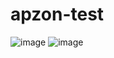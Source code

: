 # apzon-test
![image](https://github.com/duyhau2305/apzon-test/assets/96243133/9dd82904-9c1c-4b46-9500-8547b0f353d1)
![image](https://github.com/duyhau2305/apzon-test/assets/96243133/7b17ccbf-7184-431d-ae32-ffbd411dcd74)



